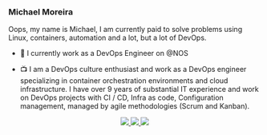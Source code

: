 ### Michael Moreira 
Oops, my name is Michael, I am currently paid to solve problems using Linux, containers, automation and a lot, but a lot of DevOps.

- :rocket: I currently work as a DevOps Engineer on @NOS

- :tv: I am a DevOps culture enthusiast and work as a DevOps engineer specializing in container orchestration environments and cloud infrastructure. I have over 9 years of substantial IT experience and work on DevOps projects with CI / CD, Infra as code, Configuration management, managed by agile methodologies (Scrum and Kanban).


<p align="center">
  <a href="https://github.com/michaelmoreira?tab=followers">
    <img src="https://img.shields.io/badge/GitHub-100000?style=for-the-badge&logo=github&logoColor=white" />
  </a>
  <a href="https://twitter.com/_michaelmoreira">
    <img src="https://img.shields.io/badge/Twitter-1DA1F2?style=for-the-badge&logo=twitter&logoColor=white" />
  </a>
  <a href="https://www.linkedin.com/in/moreiramelo/">
    <img src="https://img.shields.io/badge/LinkedIn-0077B5?style=for-the-badge&logo=linkedin&logoColor=white" />
  </a>
  </p>
<!--
**michaelmoreira/michaelmoreira** is a ✨ _special_ ✨ repository because its `README.md` (this file) appears on your GitHub profile.

Here are some ideas to get you started:

- 🔭 I’m currently working on ...
- 🌱 I’m currently learning ...
- 👯 I’m looking to collaborate on ...
- 🤔 I’m looking for help with ...
- 💬 Ask me about ...
- 📫 How to reach me: ...
- 😄 Pronouns: ...
- ⚡ Fun fact: ...
-->
